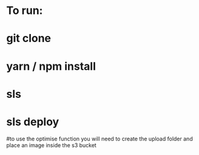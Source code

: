 # To run:
# git clone
# yarn / npm install
# sls
# sls deploy


#to use the optimise function you will need to create the upload folder and place an image inside the s3 bucket
